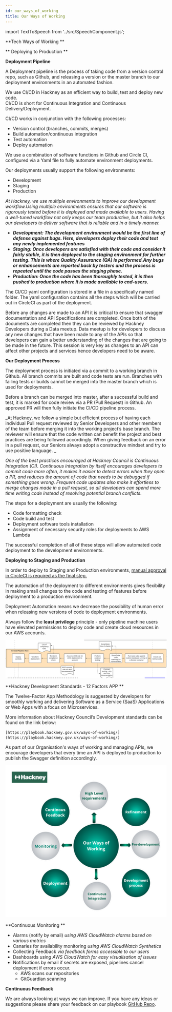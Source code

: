```yaml
---
id: our_ways_of_working
title: Our Ways of Working
---
```


import TextToSpeech from '../src/SpeechComponent.js';

<TextToSpeech>
**Tech Ways of Working **

** Deploying to Production **

**Deployment Pipeline**

A Deployment pipeline is the process of taking code from a version control repo, such as Github, and releasing a version or the master branch to our deployment environments in an automated fashion. 

We use CI/CD in Hackney as an efficient way to build, test and deploy new code.  \
CI/CD is short for Continuous Integration and Continuous Delivery/Deployment.

CI/CD works in conjunction with the following processes:
* Version control (branches, commits, merges)
* Build automation/continuous integration
* Test automation
* Deploy automation

We use a combination of software functions in Github and Circle CI, configured via a Yaml file to fully automate environment deployments. 

Our deployments usually support the following environments: 
*  Development
*  Staging
* Production 

_At Hackney, we use multiple environments to improve our development workflow.Using multiple environments ensures that our software is rigorously tested before it is deployed and made available to users. Having a well-tuned workflow not only keeps our team productive, but it also helps our developers to deliver software that is reliable and in a timely manner._


* **_Development: The development environment would be the first line of defense against bugs. Here, developers deploy their code and test any newly implemented features_**
* **_Staging: Once developers are satisfied with their code and consider it fairly stable, it is then deployed to the staging environment for further testing. This is where Quality Assurance (QA) is performed.Any bugs or enhancements are reported back by testers and the process is repeated until the code passes the staging phase._**
* **_Production: Once the code has been thoroughly tested, it is then pushed to production where it is made available to end-users._**

The CI/CD yaml configuration is stored in a file in a specifically named folder. The yaml configuration contains all the steps which will be carried out in CircleCI as part of the deployment. 

Before any changes are made to an API it is critical to ensure that swagger documentation and API Specifications are completed. Once both of the documents are completed then they can be reviewed by Hackney Developers during a Data meetup. Data meetup is for developers to discuss any new changes that have been made to any of the APIs so that developers can gain a better understanding of the changes that are going to be made in the future. This session is very key as changes to an API can affect other projects and services hence developers need to be aware. 

**Our Deployment Process**

The deployment process is initiated via a commit to a working branch in Github. All branch commits are built and code tests are run. Branches with failing tests or builds cannot be merged into the master branch which is used for deployments.

Before a branch can be merged into master, after a successful build and test, it is marked for code review via a PR (Pull Request) in Github. An approved PR will then fully initiate the CI/CD pipeline process.

_At Hackney, we follow a simple but efficient process of having each individual Pull request reviewed by Senior Developers and other members of the team before merging it into the working project’s base branch. The reviewer will ensure that the code written can benefit the project and best practices are being followed accordingly. When giving feedback on an error in a pull request, our Seniors always adopt a constructive mindset and try to use positive language. _

_One of the best practices encouraged at Hackney Council is Continuous Integration (CI). Continuous integration by itself encourages developers to commit code more often, it makes it easier to detect errors when they open a PR, and reduces the amount of code that needs to be  debugged if something goes wrong. Frequent code updates also make it effortless to merge changes made in a pull request, so all developers can spend more time writing code instead of resolving potential branch conflicts._

The steps for a deployment are usually the following: 

*  Code formatting check
*  Code build and test
* Deployment software tools installation
* Assignment of necessary security roles for deployments to AWS Lambda

The successful completion of all of these steps will allow automated code deployment to the development environments. 

**Deploying to Staging and Production**

In order to deploy to Staging and Production environments, <span style="text-decoration:underline;">manual approval in CircleCI is required as the final step.</span>

The automation of the deployment to different environments gives flexibility in making small changes to the code and testing of features before deployment to a production environment.

Deployment Automation means we decrease the possibility of human error when releasing new versions of code to deployment environments.

Always follow the **least privilege** principle - only pipeline machine users have elevated permissions to deploy code and create cloud resources in our AWS accounts. 


![alt_text](doc-images/our_ways_of_working_img1.png "image_tooltip")


**Hackney Development Standards - 12 Factors APP **

The Twelve-Factor App Methodology is suggested by developers for smoothly working and delivering Software as a Service (SaaS) Applications or Web Apps with a focus on Microservices.

More information about Hackney Council’s Development standards can be found on the link below: 


    [https://playbook.hackney.gov.uk/ways-of-working/](https://playbook.hackney.gov.uk/ways-of-working/)

As part of our Organisation's ways of working and managing APIs, we encourage developers that every time an API is deployed to production to publish the Swagger definition accordingly. 

![alt_text](doc-images/our_ways_of_working_img2.png "image_tooltip")

**Continuous Monitoring **

* Alarms (notify by email) _using AWS CloudWatch alarms based on various metrics_
* Canaries for availability monitoring _using AWS CloudWatch Synthetics_
* Collecting Feedback _via feedback forms accessible to our users_
* Dashboards _using AWS CloudWatch for easy visualisation of issues_
* Notifications by email if secrets are exposed, pipelines cancel deployment if errors occur.
    * AWS scans our repositories
    * GitGuardian scanning

**Continuous Feedback**

We are always looking at ways we can improve. If you have any ideas or suggestions please share your feedback on our playbook [GitHub Repo](https://github.com/LBHackney-IT/API-Playbook).

</TextToSpeech>